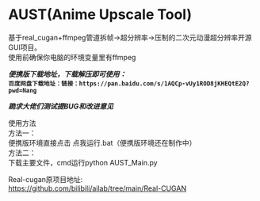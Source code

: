 # AUST(Anime Upscale Tool)
基于real_cugan+ffmpeg管道拆帧->超分辨率->压制的二次元动漫超分辨率开源GUI项目。  
使用前确保你电脑的环境变量里有ffmpeg    

***便携版下载地址，下载解压即可使用：***  
**`百度网盘下载地址：链接：https://pan.baidu.com/s/1AQCp-vUy1ROD8jKHEQtE2Q?pwd=Nang `**

***跪求大佬们测试提BUG和改进意见***

使用方法  
方法一：  
便携版环境直接点击 点我运行.bat（便携版环境还在制作中）    
方法二：  
下载主要文件，cmd运行python AUST_Main.py    

Real-cugan原项目地址:  
https://github.com/bilibili/ailab/tree/main/Real-CUGAN
